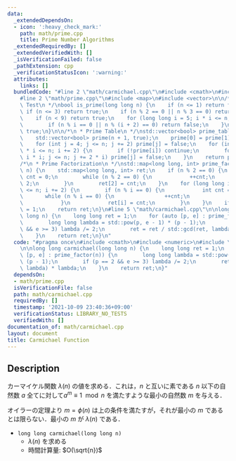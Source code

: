 ```yaml
---
data:
  _extendedDependsOn:
  - icon: ':heavy_check_mark:'
    path: math/prime.cpp
    title: Prime Number Algorithms
  _extendedRequiredBy: []
  _extendedVerifiedWith: []
  _isVerificationFailed: false
  _pathExtension: cpp
  _verificationStatusIcon: ':warning:'
  attributes:
    links: []
  bundledCode: "#line 2 \"math/carmichael.cpp\"\n#include <cmath>\n#include <numeric>\n\
    #line 2 \"math/prime.cpp\"\n#include <map>\n#include <vector>\n\n/*\n * Primality\
    \ Test\n */\nbool is_prime(long long n) {\n    if (n <= 1) return false;\n   \
    \ if (n <= 3) return true;\n    if (n % 2 == 0 || n % 3 == 0) return false;\n\
    \    if (n < 9) return true;\n    for (long long i = 5; i * i <= n; i += 6) {\n\
    \        if (n % i == 0 || n % (i + 2) == 0) return false;\n    }\n    return\
    \ true;\n}\n\n/*\n * Prime Table\n */\nstd::vector<bool> prime_table(int n) {\n\
    \    std::vector<bool> prime(n + 1, true);\n    prime[0] = prime[1] = false;\n\
    \    for (int j = 4; j <= n; j += 2) prime[j] = false;\n    for (int i = 3; i\
    \ * i <= n; i += 2) {\n        if (!prime[i]) continue;\n        for (int j =\
    \ i * i; j <= n; j += 2 * i) prime[j] = false;\n    }\n    return prime;\n}\n\n\
    /*\n * Prime Factorization\n */\nstd::map<long long, int> prime_factor(long long\
    \ n) {\n    std::map<long long, int> ret;\n    if (n % 2 == 0) {\n        int\
    \ cnt = 0;\n        while (n % 2 == 0) {\n            ++cnt;\n            n /=\
    \ 2;\n        }\n        ret[2] = cnt;\n    }\n    for (long long i = 3; i * i\
    \ <= n; i += 2) {\n        if (n % i == 0) {\n            int cnt = 0;\n     \
    \       while (n % i == 0) {\n                ++cnt;\n                n /= i;\n\
    \            }\n            ret[i] = cnt;\n        }\n    }\n    if (n != 1) ret[n]\
    \ = 1;\n    return ret;\n}\n#line 5 \"math/carmichael.cpp\"\n\nlong long carmichael(long\
    \ long n) {\n    long long ret = 1;\n    for (auto [p, e] : prime_factor(n)) {\n\
    \        long long lambda = std::pow(p, e - 1) * (p - 1);\n        if (p == 2\
    \ && e >= 3) lambda /= 2;\n        ret = ret / std::gcd(ret, lambda) * lambda;\n\
    \    }\n    return ret;\n}\n"
  code: "#pragma once\n#include <cmath>\n#include <numeric>\n#include \"prime.cpp\"\
    \n\nlong long carmichael(long long n) {\n    long long ret = 1;\n    for (auto\
    \ [p, e] : prime_factor(n)) {\n        long long lambda = std::pow(p, e - 1) *\
    \ (p - 1);\n        if (p == 2 && e >= 3) lambda /= 2;\n        ret = ret / std::gcd(ret,\
    \ lambda) * lambda;\n    }\n    return ret;\n}"
  dependsOn:
  - math/prime.cpp
  isVerificationFile: false
  path: math/carmichael.cpp
  requiredBy: []
  timestamp: '2021-10-09 23:40:36+09:00'
  verificationStatus: LIBRARY_NO_TESTS
  verifiedWith: []
documentation_of: math/carmichael.cpp
layout: document
title: Carmichael Function
---
```


## Description

カーマイケル関数 $\lambda(n)$ の値を求める．これは，$n$ と互いに素である $n$ 以下の自然数 $a$ 全てに対して$a^m \equiv 1 \mod n$ を満たすような最小の自然数 $m$ を与える．

オイラーの定理より $m = \phi(n)$ は上の条件を満たすが，それが最小の $m$ であるとは限らない．最小の $m$ が $\lambda(n)$ である．

- `long long carmichael(long long n)`
    - $\lambda(n)$ を求める
    - 時間計算量: $O(\sqrt{n})$